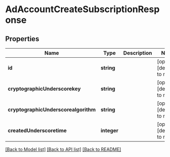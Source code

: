 # AdAccountCreateSubscriptionResponse

## Properties
Name | Type | Description | Notes
------------ | ------------- | ------------- | -------------
**id** | **string** |  | [optional] [default to null]
**cryptographicUnderscorekey** | **string** |  | [optional] [default to null]
**cryptographicUnderscorealgorithm** | **string** |  | [optional] [default to null]
**createdUnderscoretime** | **integer** |  | [optional] [default to null]

[[Back to Model list]](../README.md#documentation-for-models) [[Back to API list]](../README.md#documentation-for-api-endpoints) [[Back to README]](../README.md)


